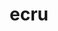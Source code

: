 ---
category: 4-letters
denotation: null
name: ecru
reference_link: https://www.etymonline.com/word/ecru
root_language: null
root_name: null
title: ecru
type: free
word_sums:
- respelling: ecru
  sum: 'Ecru + '
---